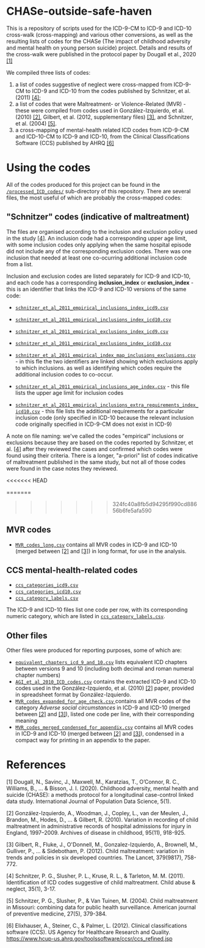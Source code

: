 # CHASe-outside-safe-haven

This is a repository of scripts used for the ICD-9-CM to ICD-9 and ICD-10 cross-walk (cross-mapping) and various other conversions, as well as the resulting lists of codes for the CHASe (The impact of childhood adversity and mental health on young person suicide) project. Details and results of the cross-walk were published in the protocol paper by Dougall et al., 2020 [[1]](#1)

We compiled three lists of codes: 

1. a list of codes suggestive of neglect were cross-mapped from ICD-9-CM to ICD-9 and ICD-10 from the codes published by Schnitzer, et al. (2011) [[4]](#4); 
2. a list of codes that were Maltreatment- or Violence-Related (MVR) - these were compiled from codes used in González-Izquierdo, et al. (2010) [[2]](#2), Gilbert, et al. (2012, supplementary files) [[3]](#3), and Schnitzer, et al. (2004) [[5]](#5).
3. a cross-mapping of mental-health related ICD codes from ICD-9-CM and ICD-10-CM to ICD-9 and ICD-10, from the Clinical Classifications Software (CCS) published by AHRQ [[6]](#6)


# Using the codes

All of the codes produced for this project can be found in the [`/processed_ICD_codes/`](/processed_ICD_codes) sub-directory of this repository. There are several files, the most useful of which are probably the cross-mapped codes:


## "Schnitzer" codes (indicative of maltreatment)

The files are organised according to the inclusion and exclusion policy used in the study [[4]](#4). An inclusion code had a corresponding upper age limit, with some inclusion codes only applying when the same hospital episode did not include any of the corresponding exclusion codes. There was one inclusion that needed at least one co-ocurring additional inclusion code from a list.

Inclusion and exclusion codes are listed separately for ICD-9 and ICD-10, and each code has a corresponding **inclusion_index** or **exclusion_index** - this is an identifier that links the ICD-9 and ICD-10 versions of the same code:


* [`schnitzer_et_al_2011_empirical_inclusions_index_icd9.csv`](processed_ICD_codes/schnitzer_et_al_2011_empirical_inclusions_index_icd9.csv)
* [`schnitzer_et_al_2011_empirical_inclusions_index_icd10.csv`](processed_ICD_codes/schnitzer_et_al_2011_empirical_inclusions_index_icd10.csv)

* [`schnitzer_et_al_2011_empirical_exclusions_index_icd9.csv`](processed_ICD_codes/schnitzer_et_al_2011_empirical_exclusions_index_icd9.csv)
* [`schnitzer_et_al_2011_empirical_exclusions_index_icd10.csv`](processed_ICD_codes/schnitzer_et_al_2011_empirical_exclusions_index_icd10.csv)

* [`schnitzer_et_al_2011_empirical_index_map_inclusions_exclusions.csv`](processed_ICD_codes/schnitzer_et_al_2011_empirical_index_map_inclusions_exclusions.csv) - in this fle the two identifiers are linked showing which exclusions apply to which inclusions. as well as identifying which codes require the additional inclusion codes to co-occur.

* [`schnitzer_et_al_2011_empirical_inclusions_age_index.csv`](processed_ICD_codes/schnitzer_et_al_2011_empirical_inclusions_age_index.csv) - this file lists the upper age limit for inclusion codes
* [`schnitzer_et_al_2011_empirical_inclusions_extra_requirements_index_icd10.csv`](processed_ICD_codes/schnitzer_et_al_2011_empirical_inclusions_extra_requirements_index_icd10.csv) - this file lists the additional requirements for a particular inclusion code (only specified in ICD-10 because the relevant inclusion code originally specified in ICD-9-CM does not exist in ICD-9)


A note on file naming: we've called the codes "empirical" inclusions or exclusions because they are based on the codes reported by Schnitzer, et al. [[4]](#4) after they reviewed the cases and confirmed which codes were found using their criteria. There is a longer, "a-priori" list of codes indicative of maltreatment published in the same study, but not all of those codes were found in the case notes they reviewed.

<<<<<<< HEAD

=======
>>>>>>> 324fc40a8fb5d94295f990cd88656b6fe5afa590
## MVR codes

* [`MVR_codes_long.csv`](processed_ICD_codes/MVR_codes_long.csv) contains all MVR codes in ICD-9 and ICD-10 (merged between [[2]](#2) and [[3]](#3)) in long format, for use in the analysis.


## CCS mental-health-related codes

* [`ccs_categories_icd9.csv`](processed_ICD_codes/ccs_categories_icd9.csv)
* [`ccs_categories_icd10.csv`](processed_ICD_codes/ccs_categories_icd10.csv)
* [`ccs_category_labels.csv`](processed_ICD_codes/ccs_category_labels.csv)

The ICD-9 and ICD-10 files list one code per row, with its corresponding numeric category, which are listed in [`ccs_category_labels.csv`](processed_ICD_codes/ccs_category_labels.csv).


## Other files

Other files were produced for reporting purposes, some of which are:

* [`equivalent_chapters_icd_9_and_10.csv`](processed_ICD_codes/equivalent_chapters_icd_9_and_10.csv) lists equivalent ICD chapters between versions 9 and 10 (including both decimal and roman numeral chapter numbers)
* [`AGI_et_al_2010_ICD_codes.csv`](processed_ICD_codes/AGI_et_al_2010_ICD_codes.csv) contains the extracted ICD-9 and ICD-10 codes used in the González-Izquierdo, et al. (2010) [[2]](#2) paper, provided in spreadsheet format by González-Izquierdo.
* [`MVR_codes_expanded_for_age_check.csv` ](processed_ICD_codes/MVR_codes_expanded_for_age_check.csv) contains all MVR codes of the category *Adverse social circumstances* in ICD-9 and ICD-10 (merged between [[2]](#2) and [[3]](#3)), listed one code per line, with their corresponding meaning
* [`MVR_codes_merged_condensed_for_appendix.csv`](processed_ICD_codes/MVR_codes_merged_condensed_for_appendix.csv) contains all MVR codes in ICD-9 and ICD-10 (merged between [[2]](#2) and [[3]](#3)), condensed in a compact way for printing in an appendix to the paper.



# References

<a id="1">[1]</a>  Dougall, N., Savinc, J., Maxwell, M., Karatzias, T., O’Connor, R. C., Williams, B., ... & Bisson, J. I. (2020). Childhood adversity, mental health and suicide (CHASE): a methods protocol for a longitudinal case-control linked data study. International Journal of Population Data Science, 5(1).

<a id="2">[2]</a>  González-Izquierdo, A., Woodman, J., Copley, L., van der Meulen, J., Brandon, M., Hodes, D., ... & Gilbert, R. (2010). Variation in recording of child maltreatment in administrative records of hospital admissions for injury in England, 1997–2009. Archives of disease in childhood, 95(11), 918-925.

<a id="3">[3]</a> Gilbert, R., Fluke, J., O'Donnell, M., Gonzalez-Izquierdo, A., Brownell, M., Gulliver, P., ... & Sidebotham, P. (2012). Child maltreatment: variation in trends and policies in six developed countries. The Lancet, 379(9817), 758-772.

<a id="4">[4]</a> Schnitzer, P. G., Slusher, P. L., Kruse, R. L., & Tarleton, M. M. (2011). Identification of ICD codes suggestive of child maltreatment. Child abuse & neglect, 35(1), 3-17.

<a id="5">[5]</a> Schnitzer, P. G., Slusher, P., & Van Tuinen, M. (2004). Child maltreatment in Missouri: combining data for public health surveillance. American journal of preventive medicine, 27(5), 379-384.

<a id="6">[6]</a> Elixhauser, A., Steiner, C., & Palmer, L. (2012). Clinical classifications software (CCS). US Agency for Healthcare Research and Quality. https://www.hcup-us.ahrq.gov/toolssoftware/ccsr/ccs_refined.jsp